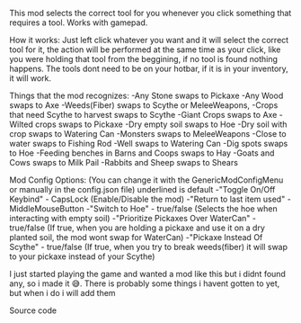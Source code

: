 This mod selects the correct tool for you whenever you click something that requires a tool.
Works with gamepad.

How it works: Just left click whatever you want and it will select the correct tool for it, the action will be performed at the same time as your click, like you were holding that tool from the beggining, if no tool is found nothing happens. 
The tools dont need to be on your hotbar, if it is in your inventory, it will work.

Things that the mod recognizes:
-Any Stone swaps to Pickaxe
-Any Wood swaps to Axe
-Weeds(Fiber) swaps to Scythe or MeleeWeapons,
-Crops that need Scythe to harvest swaps to Scythe
-Giant Crops swaps to  Axe
-Wilted crops swaps to Pickaxe
-Dry empty soil swaps to Hoe
-Dry soil with crop swaps to Watering Can
-Monsters swaps to MeleeWeapons
-Close to water swaps to Fishing Rod
-Well  swaps to Watering Can
-Dig spots swaps to Hoe
-Feeding benches in Barns and Coops swaps to Hay
-Goats and Cows swaps to Milk Pail
-Rabbits and Sheep swaps to Shears


Mod Config Options: (You can change it with the GenericModConfigMenu or manually in the config.json file)
underlined is default
-"Toggle On/Off Keybind" - CapsLock (Enable/Disable the mod)
-"Return to last item used" - MiddleMouseButton 
-"Switch to Hoe" - true/false (Selects the hoe when interacting with empty soil)
-"Prioritize Pickaxes Over WaterCan" - true/false (If true, when you are holding a pickaxe and use it on a dry planted soil, the mod wont swap for WaterCan)
-"Pickaxe Instead Of Scythe" - true/false (If true, when you try to break weeds(fiber) it will swap to your pickaxe instead of your Scythe)


I just started playing the game and wanted a mod like this but i didnt found any, so i made it 😅.
There is probably some things i havent gotten to yet, but when i do i will add them


Source code
